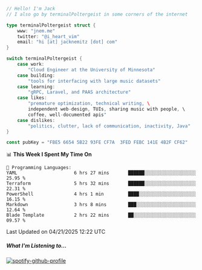 ```go
// Hello! I'm Jack
// I also go by terminalPoltergeist in some corners of the internet

type terminalPoltergeist struct {
    www: "jnem.me"
    twitter: "@i_heart_vim"
    email: "hi [at] jacknemitz [dot] com"
}

switch terminalPoltergeist {
    case work:
        "Cloud Engineer at the University of Minnesota"
    case building:
        "tools for interfacing with large music datasets"
    case learning:
        "gRPC, Laravel, and PAAS architecture"
    case likes:
        "premature optimization, technical writing, \
        independent web-design, TUIs, sharing music with people, \
        coffee, well-documented apis"
    case dislikes:
        "politics, clutter, lack of communication, inactivity, Java"
}

const pubKey = "FBE5 6654 5B22 93FE CF7A  3FED FEBC 141E 4B2F CF62"
```

<!--START_SECTION:waka-->
📊 **This Week I Spent My Time On** 

```text
💬 Programming Languages: 
YAML                     6 hrs 27 mins       ██████░░░░░░░░░░░░░░░░░░░   25.95 % 
Terraform                5 hrs 32 mins       ██████░░░░░░░░░░░░░░░░░░░   22.31 % 
PowerShell               4 hrs 1 min         ████░░░░░░░░░░░░░░░░░░░░░   16.15 % 
Markdown                 3 hrs 8 mins        ███░░░░░░░░░░░░░░░░░░░░░░   12.64 % 
Blade Template           2 hrs 22 mins       ██░░░░░░░░░░░░░░░░░░░░░░░   09.57 % 
```


 Last Updated on 04/21/2025 12:22 UTC
<!--END_SECTION:waka-->

##### What I'm Listening to...

[![spotify-github-profile](https://jnem.me/listening-item?maxAge=2592000)](https://jnem.me/listening)
